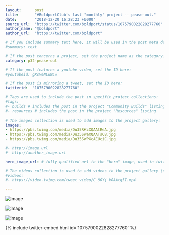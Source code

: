```yaml
---
layout:      post
title:       "#BoldportClub's last 'monthly' project -- pease-out."
date:        "2018-12-20 16:28:23 +0000"
source_url:  "https://twitter.com/boldport/status/1075790022828277760"
author_name: "@boldport"
author_url:  "https://twitter.com/boldport"

# If you include summary text here, it will be used in the post meta description instead of an excerpt from the post body
#summary: text

# If the post concerns a project, set the project name as the category:
category: p32-pease-out

# If the post features a youtube video, set the ID here:
#youtubeid: gXsVeNLuWLw

# If the post is mirroring a tweet, set the ID here:
twitterid:  "1075790022828277760"

# Tags are used to include the post in specific project collections:
#tags:
#- builds # includes the post in the project "Community Builds" listing
#- resources # includes the post in the project "Resources" listing

# The images collection is used to add images to the project gallery:
images:
- https://pbs.twimg.com/media/Du35RKcXQAAtReA.jpg
- https://pbs.twimg.com/media/Du35SWaXQAATsCB.jpg
- https://pbs.twimg.com/media/Du35SWPXcAEUciC.jpg

#- http://image.url
#- http://another_image.url

hero_image_url: # fully-qualified url to the "hero" image, used in twitter cards for example

# The videos collection is used to add videos to the project gallery (currently only mp4):
#videos:
#- https://video.twimg.com/tweet_video/C_8OYj_V0AAtg5I.mp4

---
```


![image](https://pbs.twimg.com/media/Du35RKcXQAAtReA.jpg)

![image](https://pbs.twimg.com/media/Du35SWaXQAATsCB.jpg)

![image](https://pbs.twimg.com/media/Du35SWPXcAEUciC.jpg)

{% include twitter-embed.html id='1075790022828277760' %}


